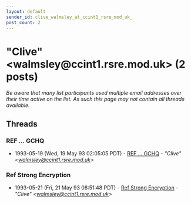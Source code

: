 ```yaml
---
layout: default
sender_id: clive_walmsley_at_ccint1_rsre_mod_uk_
post_count: 2
---
```


# "Clive" <walmsley<span>@</span>ccint1.rsre.mod.uk> (2 posts)

_Be aware that many list participants used multiple email addresses over their time active on the list. As such this page may not contain all threads available._

## Threads

### REF ... GCHQ
+ 1993-05-19 (Wed, 19 May 93 02:05:05 PDT) - [REF ... GCHQ](/archive/1993/05/47d07b9b631ee53ccc145e2b11b64d46bab180c7f67c5dcecf1c2ea5d348ecb2) - _"Clive" \<walmsley@ccint1.rsre.mod.uk\>_

### Ref Strong Encryption
+ 1993-05-21 (Fri, 21 May 93 08:51:48 PDT) - [Ref Strong Encryption](/archive/1993/05/176d77fd95568d937334c1ba945f5a7683815ae9adaec33af2dc74dfa4fbe8d9) - _"Clive" \<walmsley@ccint1.rsre.mod.uk\>_

